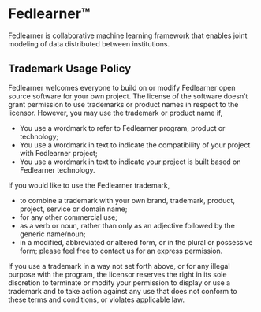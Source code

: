 # Fedlearner™
Fedlearner is collaborative machine learning framework that enables joint modeling of data distributed between institutions.




## Trademark Usage Policy

Fedlearner welcomes everyone to build on or modify Fedlearner open source software for your own project.
The license of the software doesn’t grant permission to use trademarks or product names in respect to the licensor.
However, you may use the trademark or product name if,
- You use a wordmark to refer to Fedlearner program, product or technology; 
- You use a wordmark in text to indicate the compatibility of your project with Fedlearner project; 
- You use a wordmark in text to indicate your project is built based on Fedlearner technology.
 
If you would like to use the Fedlearner trademark,
- to combine a trademark with your own brand, trademark, product, project, service or domain name; 
- for any other commercial use;
- as a verb or noun, rather than only as an adjective followed by the generic name/noun;
- in a modified, abbreviated or altered form, or in the plural or possessive form; 
please feel free to contact us for an express permission. 
 
If you use a trademark in a way not set forth above, or for any illegal purpose with the program, the licensor reserves the right in its sole discretion to terminate or modify your permission to display or use a trademark and to take action against any use that does not conform to these terms and conditions, or violates applicable law.

